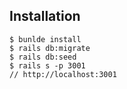 ## Installation

```
$ bunlde install
$ rails db:migrate
$ rails db:seed
$ rails s -p 3001
// http://localhost:3001
```
